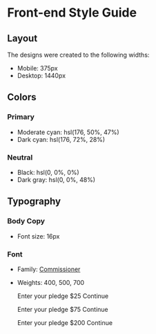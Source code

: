 # Front-end Style Guide

## Layout

The designs were created to the following widths:

- Mobile: 375px
- Desktop: 1440px

## Colors

### Primary

- Moderate cyan: hsl(176, 50%, 47%)
- Dark cyan: hsl(176, 72%, 28%)

### Neutral

- Black: hsl(0, 0%, 0%)
- Dark gray: hsl(0, 0%, 48%)

## Typography

### Body Copy

- Font size: 16px

### Font

- Family: [Commissioner](https://fonts.google.com/specimen/Commissioner)
- Weights: 400, 500, 700

  <!-- Selection modal start -->



 




  <!-- Selected pledge start -->
  Enter your pledge
  $25
  Continue
  <!-- Selected pledge end -->

  
  
  


  <!-- Selected pledge start -->
  Enter your pledge
  $75
  Continue
  <!-- Selected pledge end -->

  




  <!-- Selected pledge  start -->
  Enter your pledge
  $200
  Continue
  <!-- Selected pledge end -->

  <!-- Selection modal end -->

  <!-- Success modal start -->

 

  <!-- Success modal end -->